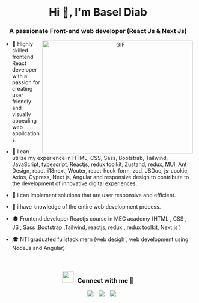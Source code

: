 <h1 align="center">Hi 👋, I'm Basel Diab </a></h1>

<h3 align="center">A passionate Front-end web developer (React Js & Next Js)</h3>

<a target="_blank" align="center" style="margin-inline: 10px;">
  <img align="right" top="500" height="300" width="400" alt="GIF" src="https://media.giphy.com/media/SWoSkN6DxTszqIKEqv/giphy.gif">
</a>

- 🔭 Highly skilled frontend React developer with a passion for creating user friendly and visually appealing web applications.

- 🌱 I can utilize my experience in HTML, CSS, Sass, Bootstrab, Tailwind, JavaScript, typescript, Reactjs, redux toolkit, Zustand, redux, MUI, Ant Design, react-i18next, Wouter,
      react-hook-form, zod, JSDoc, js-cookie, Axios, Cypress, Next js, Angular and responsive design to contribute to the development of innovative digital experiences.  

- 🤝 i can implement solutions that are user responsive and efficient.

- 🌱 i have knowledge of the entire web development process.
  
- 🎓 Frontend developer Reactjs course in MEC academy (HTML , CSS , JS  , Sass ,Bootstrap ,Tailwind, reactjs, redux , redux toolkit, Next js )
  
- 🎓 NTI graduated fullstack.mern (web desigh , web development using NodeJs and Angular)
<br/>
<h3 align="center" > <img src="https://media.giphy.com/media/iY8CRBdQXODJSCERIr/giphy.gif" width="30" height="30" style="margin-right: 10px;">Connect with me 🤝 </h3>

<p align="center">

 <div align="center"  class="icons-social" style="margin-left: 10px;">
        <a style="margin-left: 10px;"  target="_blank" href="https://www.linkedin.com/in/basel-diab-94b526259/">
			<img src="https://img.icons8.com/doodle/40/000000/linkedin--v2.png"></a>
        <a style="margin-left: 10px;" target="_blank" href="https://github.com/Baseldiab">
		<img src="https://img.icons8.com/doodle/40/000000/github--v1.png"></a>
        <a style="margin-left: 10px;" target="_blank" href="mailto:baseldaib21@gmail.com">
		<img src="https://img.icons8.com/doodle/40/000000/gmail--v1.png"></a>
      </div>

</p>
